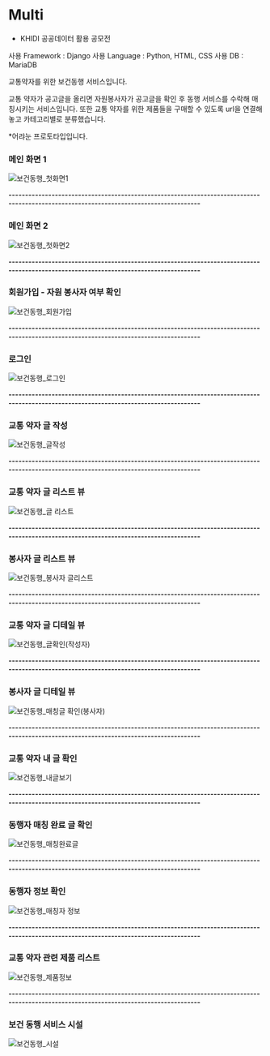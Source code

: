 # Multi
* KHIDI 공공데이터 활용 공모전

사용 Framework : Django
사용 Language : Python, HTML, CSS
사용 DB : MariaDB
  
교통약자를 위한 보건동행 서비스입니다.

교통 약자가 공고글을 올리면 자원봉사자가 공고글을 확인 후 동행 서비스를 수락해 매칭시키는 서비스입니다.
또한 교통 약자를 위한 제품들을 구매할 수 있도록 url을 연결해놓고 카테고리별로 분류했습니다.

*어랴눈 프로토타입입니다.

### 메인 화면 1
![보건동행_첫화면1](https://github.com/user-attachments/assets/65933619-0538-4720-b884-ee5134ec8a3d)

**--------------------------------------------------------------------------------------------------------------------------------------**
### 메인 화면 2
![보건동행_첫화면2](https://github.com/user-attachments/assets/72991c94-16b1-4ce5-aaba-b0210c60285c)

**--------------------------------------------------------------------------------------------------------------------------------------**
### 회원가입 - 자원 봉사자 여부 확인
![보건동행_회원가입](https://github.com/user-attachments/assets/5970cc0f-4ba2-4fed-831f-73ac14f0da0b)

**--------------------------------------------------------------------------------------------------------------------------------------**
### 로그인
![보건동행_로그인](https://github.com/user-attachments/assets/ff6a381b-ae83-4aed-903e-5cfdf06ff1fe)

**--------------------------------------------------------------------------------------------------------------------------------------**

### 교통 약자 글 작성
![보건동행_글작성](https://github.com/user-attachments/assets/e446f683-b555-4332-a2fa-63af01615711)

**--------------------------------------------------------------------------------------------------------------------------------------**

### 교통 약자 글 리스트 뷰
![보건동행_글 리스트](https://github.com/user-attachments/assets/049648cc-215e-4c26-91dc-b749705b2a4e)

**--------------------------------------------------------------------------------------------------------------------------------------**

### 봉사자 글 리스트 뷰
![보건동행_봉사자 글리스트](https://github.com/user-attachments/assets/81fd39b6-0e25-4c41-8e89-a9fda4d0c6dd)

**--------------------------------------------------------------------------------------------------------------------------------------**

### 교통 약자 글 디테일 뷰
![보건동행_글확인(작성자)](https://github.com/user-attachments/assets/19095cba-a57b-469c-8acc-c74af5746356)

**--------------------------------------------------------------------------------------------------------------------------------------**

### 봉사자 글 디테일 뷰
![보건동행_매칭글 확인(봉사자)](https://github.com/user-attachments/assets/c5962a04-5ea0-4a25-99a8-e6b5a9d348ef)

**--------------------------------------------------------------------------------------------------------------------------------------**

### 교통 약자 내 글 확인
![보건동행_내글보기](https://github.com/user-attachments/assets/09ad3739-dbb8-4d65-9e67-4cd1b2e198db)

**--------------------------------------------------------------------------------------------------------------------------------------**

### 동행자 매칭 완료 글 확인
![보건동행_매칭완료글](https://github.com/user-attachments/assets/dd3d709f-1eb2-49ea-94b6-09aba7c1b71c)

**--------------------------------------------------------------------------------------------------------------------------------------**

### 동행자 정보 확인
![보건동행_매칭자 정보](https://github.com/user-attachments/assets/8c46287a-908c-482f-ae27-841c3c14f634)

**--------------------------------------------------------------------------------------------------------------------------------------**

### 교통 약자 관련 제품 리스트
![보건동행_제품정보](https://github.com/user-attachments/assets/56f3a869-42c5-4d0f-8be0-aed7b2cb9c1e)

**--------------------------------------------------------------------------------------------------------------------------------------**

### 보건 동행 서비스 시설
![보건동행_시설](https://github.com/user-attachments/assets/31f3defe-7ae3-448b-9dbb-d8fbb08e5f55)
